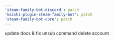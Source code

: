 ```yaml
---
'steam-family-bot-discord': patch
'koishi-plugin-steam-family-bot': patch
'steam-family-bot-core': patch
---
```


update docs & fix unsub command delete account
